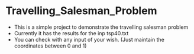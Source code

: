 # Travelling_Salesman_Problem

- This is a simple project to demonstrate the travelling salesman problem
- Currently it has the results for the inp tsp40.txt
- You can check with any input of your wish. (Just maintain the coordinates between 0 and 1)
